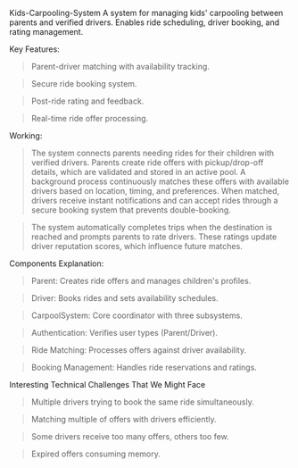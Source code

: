 Kids-Carpooling-System
A system for managing kids' carpooling between parents and verified drivers. Enables ride scheduling, driver booking, and rating management.

Key Features:

>Parent-driver matching with availability tracking.

>Secure ride booking system.

>Post-ride rating and feedback.

>Real-time ride offer processing.

Working:

>The system connects parents needing rides for their children with verified drivers. Parents create ride offers with pickup/drop-off details, which are validated and stored in an active pool. A background process continuously matches these offers with available drivers based on location, timing, and preferences. When matched, drivers receive instant notifications and can accept rides through a secure booking system that prevents double-booking.

>The system automatically completes trips when the destination is reached and prompts parents to rate drivers. These ratings update driver reputation scores, which influence future matches.

Components Explanation:

>Parent: Creates ride offers and manages children's profiles.

>Driver: Books rides and sets availability schedules.

>CarpoolSystem: Core coordinator with three subsystems.

>Authentication: Verifies user types (Parent/Driver).

>Ride Matching: Processes offers against driver availability.

>Booking Management: Handles ride reservations and ratings.

Interesting Technical Challenges That We Might Face

> Multiple drivers trying to book the same ride simultaneously.

>  Matching multiple of offers with drivers efficiently.

>  Some drivers receive too many offers, others too few.

> Expired offers consuming memory.
